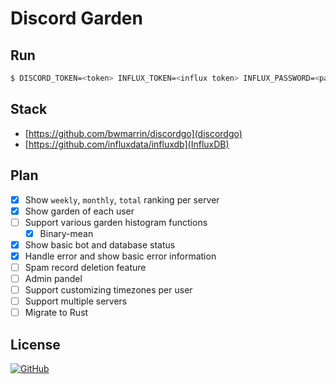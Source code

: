 # Discord Garden

## Run

```sh
$ DISCORD_TOKEN=<token> INFLUX_TOKEN=<influx token> INFLUX_PASSWORD=<password> docker compose up -d
```

## Stack

-   [https://github.com/bwmarrin/discordgo](discordgo)
-   [https://github.com/influxdata/influxdb](InfluxDB)

## Plan

-   [x] Show `weekly`, `monthly`, `total` ranking per server
-   [x] Show garden of each user
-   [ ] Support various garden histogram functions
    -   [x] Binary-mean
-   [x] Show basic bot and database status
-   [x] Handle error and show basic error information
-   [ ] Spam record deletion feature
-   [ ] Admin pandel
-   [ ] Support customizing timezones per user
-   [ ] Support multiple servers
-   [ ] Migrate to Rust

## License

[![GitHub](https://img.shields.io/github/license/abiriadev/pia?color=39d353&style=for-the-badge)](./LICENSE)
